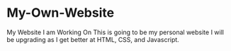 # My-Own-Website
My Website I am Working On
This is going to be my personal website I will be upgrading as I get better at HTML, CSS, and Javascript.
